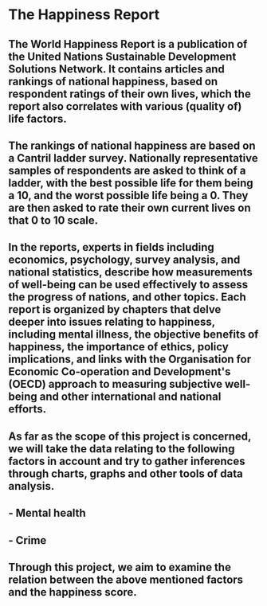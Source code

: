 # The Happiness Report

## The World Happiness Report is a publication of the United Nations Sustainable Development Solutions Network. It contains articles and rankings of national happiness, based on respondent ratings of their own lives, which the report also correlates with various (quality of) life factors.

## The rankings of national happiness are based on a Cantril ladder survey. Nationally representative samples of respondents are asked to think of a ladder, with the best possible life for them being a 10, and the worst possible life being a 0. They are then asked to rate their own current lives on that 0 to 10 scale.

## In the reports, experts in fields including economics, psychology, survey analysis, and national statistics, describe how measurements of well-being can be used effectively to assess the progress of nations, and other topics. Each report is organized by chapters that delve deeper into issues relating to happiness, including mental illness, the objective benefits of happiness, the importance of ethics, policy implications, and links with the Organisation for Economic Co-operation and Development's (OECD) approach to measuring subjective well-being and other international and national efforts.

## As far as the scope of this project is concerned, we will take the data relating to the following factors in account and try to gather inferences through charts, graphs and other tools of data analysis.
## - Mental health
## - Crime

## Through this project, we aim to examine the relation between the above mentioned factors and the happiness score.
